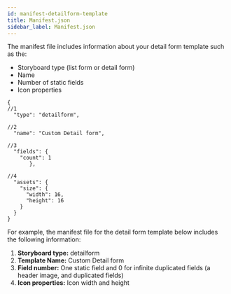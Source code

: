 ```yaml
---
id: manifest-detailform-template
title: Manifest.json
sidebar_label: Manifest.json
---
```



The manifest file includes information about your detail form template such as the:

* Storyboard type (list form or detail form)
* Name 
* Number of static fields
* Icon properties



```
{
//1
  "type": "detailform",

//2
  "name": "Custom Detail form",

//3
  "fields": {
    "count": 1
       },

//4
  "assets": {
    "size": {
      "width": 16,
      "height": 16
    }
  }
}

```


For example, the manifest file for the detail form template below includes the following information:

1. **Storyboard type:** detailform
2. **Template Name:** Custom Detail form
3. **Field number:** One static field and 0 for infinite duplicated fields (a header image, and duplicated fields)
4. **Icon properties:** Icon width and height

